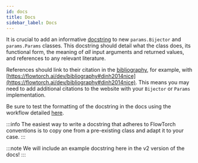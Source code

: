```yaml
---
id: docs
title: Docs
sidebar_label: Docs
---
```


It is crucial to add an informative [docstring](https://www.python.org/dev/peps/pep-0257/#id15) to new `params.Bijector` and `params.Params` classes. This docstring should detail what the class does, its functional form, the meaning of *all* input arguments and returned values, and references to any relevant literature.

References should link to their citation in the [bibliography](/dev/bibliography), for example, with [https://flowtorch.ai/dev/bibliography#dinh2014nice](https://flowtorch.ai/dev/bibliography#dinh2014nice). This means you may need to add additional citations to the website with your `Bijector` or `Params` implementation.

Be sure to test the formatting of the docstring in the docs using the workflow detailed [here](/dev/ops).

:::info
The easiest way to write a docstring that adheres to FlowTorch conventions is to copy one from a pre-existing class and adapt it to your case.
:::

:::note
We will include an example docstring here in the v2 version of the docs!
:::

